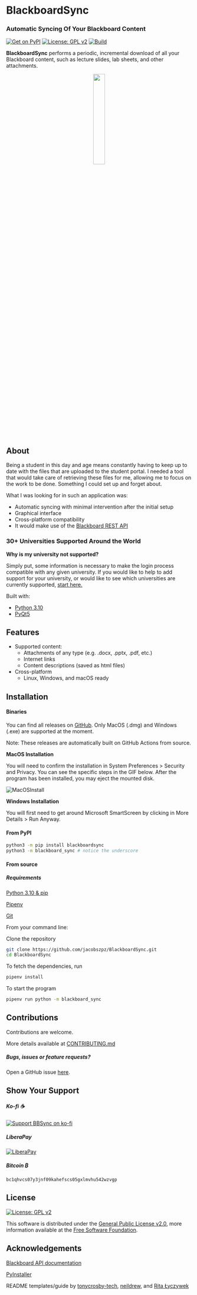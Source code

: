# BlackboardSync
### Automatic Syncing Of Your Blackboard Content

[![Get on PyPI][pypi-shield]][pypi] [![License: GPL  v2][license-shield]][gnu] [![Build][build-shield]][actions]

**BlackboardSync** performs a periodic, incremental download of all your Blackboard content, such as lecture slides, lab sheets, and other attachments.


<div align="center">
	<img src="https://raw.githubusercontent.com/jacobszpz/BlackboardSync/main/blackboard_sync/assets/logo.png" height="auto" width="25%" />
</div>


## About

Being a student in this day and age means constantly having to keep up to date with the files that are uploaded to the student portal. I needed a tool that would take care of retrieving these files for me, allowing me to focus on the work to be done. Something I could set up and forget about.



What I was looking for in such an application was:

- Automatic syncing with minimal intervention after the initial setup
- Graphical interface
- Cross-platform compatibility
- It would make use of the [Blackboard REST API][blackboard-api]

### 30+ Universities Supported Around the World


**Why is my university not supported?**

Simply put, some information is necessary to make the login process compatible with any given university. If you would like to help to add support for your university, or would like to see which universities are currently supported, [start here.](UNIVERSITIES.md)



Built with:

- [Python 3.10][python]
- [PyQt5][pyqt]



## Features

- Supported content:
  - Attachments of any type (e.g. .docx, .pptx, .pdf, etc.)
  - Internet links
  - Content descriptions (saved as html files)
- Cross-platform
  - Linux, Windows, and macOS ready



## Installation

#### Binaries

You can find all releases on [GitHub][releases].
Only MacOS (.dmg) and Windows (.exe) are supported at the moment.

Note: These releases are automatically built on GitHub Actions from source.

**MacOS Installation**

You will need to confirm the installation in System Preferences > Security and Privacy.
You can see the specific steps in the GIF below. After the program has been installed, you may eject the mounted disk.

![MacOSInstall][MacOSInstall]

**Windows Installation**

You will first need to get around Microsoft SmartScreen by clicking in More Details > Run Anyway.

#### From PyPI

```bash
python3 -m pip install blackboardsync
python3 -m blackboard_sync # notice the underscore
```



#### From source

##### Requirements

[Python 3.10 & pip][python]

[Pipenv][pipenv]

[Git][git]



From your command line:

Clone the repository

```bash
git clone https://github.com/jacobszpz/BlackboardSync.git
cd BlackboardSync
```



To fetch the dependencies, run

```bash
pipenv install
```



To start the program

```bash
pipenv run python -m blackboard_sync
```





## Contributions

Contributions are welcome.

More details available at [CONTRIBUTING.md](CONTRIBUTING.md)



##### Bugs, issues or feature requests?

Open a GitHub issue [here][issues].




## Show Your Support

##### Ko-fi ☕
[![Support BBSync on ko-fi][kofi-shield]][kofi]

##### LiberaPay
[![LiberaPay][lp-shield]][liberapay]

##### Bitcoin ₿

`bc1qhvcs07y3jnf09kahefscs05gxlmvhu542wzvgp`



## License

[![License: GPL  v2][license-shield]][gnu]

This software is distributed under the [General Public License v2.0][license], more information available at the [Free Software Foundation][gnu].



## Acknowledgements

[Blackboard API documentation][blackboard-api]

[PyInstaller][pyinstaller]

README templates/guide by [tonycrosby-tech][tonycrosby], [neildrew][neildrew], and [Rita Łyczywek][bulldogjob]



<!-- LINK REFERENCES -->

[universal-login]: https://github.com/jacobszpz/BlackboardSync/issues/3	"BBSync login"
[pyqt]: https://pypi.org/project/PyQt5/5.15.1/	"Python Bindings for Qt 5"
[pypi]: https://pypi.org/project/blackboardsync
[typora]: https://typora.io/ "Typora"
[releases]: https://github.com/jacobszpz/BlackboardSync/releases "BlackboardSync Releases"
[issues]: https://github.com/jacobszpz/BlackboardSync/issues/new "BlackboardSync Issues"
[git]: https://git-scm.com/	"Git"
[python]: https://www.python.org/ "Python.org"
[pipenv]: https://pipenv.pypa.io/en/latest/ "Pipenv"
[license]: LICENSE "General Public License"
[gnu]: https://www.gnu.org/licenses/old-licenses/gpl-2.0.html "Free Software Foundation"
[blackboard-api]: https://developer.blackboard.com/portal/displayApi	"Blackboard API Reference"
[pyinstaller]: https://www.pyinstaller.org/	"PyInstaller"



<!-- RELEASES -->

[releases]: https://github.com/jacobszpz/BlackboardSync/releases/
[apple-dev]: https://support.apple.com/en-gb/guide/mac-help/mh40616/mac


<!-- README TEMPLATES -->

[tonycrosby]: https://gist.github.com/tonycrosby-tech/c18c2b6c74900c6080fc097ca0718839	"tonycrosby-tech README template"
[neildrew]: https://github.com/othneildrew/Best-README-Template	"othneildrew README template"
[bulldogjob]: https://bulldogjob.com/news/449-how-to-write-a-good-readme-for-your-github-project	"bulldogjob README guide"



<!-- SHIELDS -->

[pypi-shield]: https://img.shields.io/pypi/v/BlackboardSync
[license-shield]: https://img.shields.io/github/license/jacobszpz/BlackboardSync
[build-shield]: https://img.shields.io/github/actions/workflow/status/jacobszpz/BlackboardSync/build.yml?branch=main
[kofi-shield]: https://ko-fi.com/img/githubbutton_sm.svg
[lp-shield]: https://img.shields.io/liberapay/receives/BlackboardSync.svg?logo=liberapay



<!-- SHIELD LINKS -->

[actions]: https://github.com/jacobszpz/BlackboardSync/actions
[kofi]: https://ko-fi.com/Q5Q17XN36
[liberapay]: https://liberapay.com/BlackboardSync

<!-- GIFS -->
[MacOSInstall]: https://github.com/jacobszpz/BlackboardSync/assets/52013991/6be5e390-3f66-4eb4-b8d5-6f3230ae52ef

